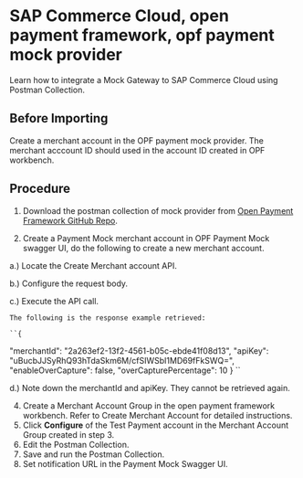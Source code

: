# SAP Commerce Cloud, open payment framework, opf payment mock provider
Learn how to integrate a Mock Gateway to SAP Commerce Cloud using Postman Collection.

## Before Importing
Create a merchant account in the OPF payment mock provider. The merchant acccount ID should used in the account ID created in OPF workbench.

## Procedure
1.	Download the postman collection of mock provider from [Open Payment Framework GitHub Repo](https://github.com/opf-postman/commerce-cloud-open-payment-integration/tree/main/postman/paymentmock/Full%20Page).
   
2.	Create a Payment Mock merchant account in OPF Payment Mock swagger UI, do the following to create a new merchant account.
   
   a.) Locate the Create Merchant account API.
   
   b.) Configure the request body.
   
   c.) Execute the API call.
  	
  	The following is the response example retrieved:
  	
  	``{
  "merchantId": "2a263ef2-13f2-4561-b05c-ebde41f08d13",
  "apiKey": "uBucbJJSyRhQ93hTdaSkm6M/cfSIWSbI1MD69fFkSWQ=",
  "enableOverCapture": false,
  "overCapturePercentage": 10
  }
``
  	
  d.) Note down the merchantId and apiKey. They cannot be retrieved again.

4. Create a Merchant Account Group in the open payment framework workbench. Refer to Create Merchant Account for detailed instructions.
5. Click **Configure** of the Test Payment account in the Merchant Account Group created in step 3.
6. Edit the Postman Collection.
7. Save and run the Postman Collection.
8. Set notification URL in the Payment Mock Swagger UI.






      





